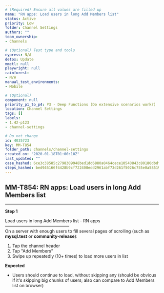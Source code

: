 ```yaml
---
# (Required) Ensure all values are filled up
name: "RN apps: Load users in long Add Members list"
status: Active
priority: Low
folder: Channel Settings
authors: ""
team_ownership: 
- Channels

# (Optional) Test type and tools
cypress: N/A
detox: Update
mmctl: null
playwright: null
rainforest: 
- N/A
manual_test_environments: 
- Mobile

# (Optional)
component: null
priority_p1_to_p4: P3 - Deep Functions (Do extensive scenarios work?)
location: Channel Settings
tags: []
labels: 
- 1.42-p123
- channel-settings

# Do not change
id: 4035723
key: MM-T854
folder_path: channels/channel-settings
created_on: "2020-01-18T01:00:10Z"
last_updated: ""
case_hashed: 6ce3c38585c2798309948bed1dd6880a0464cece10540843c80180dbdfe970f5ca40f015b8695434644a738b2c9fad45
steps_hashed: bed946166f4428b9cf722400edd2961abf73d261f5026c755e0a58519149406c8d804309a37c3eef25c8419b79f572c8
---
```


## MM-T854: RN apps: Load users in long Add Members list

---

**Step 1**

Load users in long Add Members list - RN apps\
––––––––––––––––––––––––––––––\
On a server with enough users to fill several pages of scrolling (such as **mysql.test** or **community-release**):

1. Tap the channel header
2. Tap "Add Members"
3. Swipe up repeatedly (10+ times) to load more users in list

**Expected**

- Users should continue to load, without skipping any (should be obvious if it's skipping big chunks of users; also can compare to Add Members list on browser)
